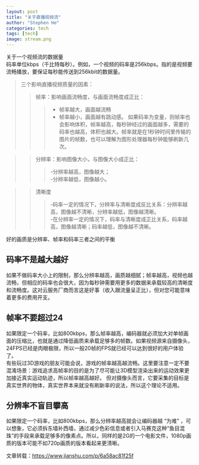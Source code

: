 ```yaml
---
layout: post
title: "关于直播视频流"
author: "Stephen He"
categories: tech
tags: [tech]
image: stream.png
---
```

关于一个视频流的数据量  
码率单位kbps（千比特每秒）。例如，一个视频的码率是256kbps。指的是视频要流畅播放，要保证每秒能传送到256kbit的数据量。  

>三个影响直播视频质量的因素：  
>>帧率：影响画面流畅度，与画面流畅度成正比：
>>>- 帧率越大，画面越流畅
>>>- 帧率越小，画面越有跳动感。
>>如果码率为变量，则帧率也会影响体积，帧率越高，每秒钟经过的画面越多，需要的码率也越高，体积也越大。帧率就是在1秒钟时间里传输的图片的帧数，也可以理解为图形处理器每秒钟能够刷新几次。  

>>分辨率：影响图像大小，与图像大小成正比：  
>>>-分辨率越高，图像越大；  
>>>-分辨率越低，图像越小。  

>>清晰度  
>>>-码率一定的情况下，分辨率与清晰度成反比关系：分辨率越高，图像越不清晰，分辨率越低，图像越清晰。  
>>>-在分辨率一定的情况下，码率与清晰度成正比关系，码率越高，图像越清晰；码率越低，图像越不清晰。  

好的画质是分辨率、帧率和码率三者之间的平衡  


## 码率不是越大越好  
如果不做码率大小上的限制，那么分辨率越高，画质越细腻；帧率越高，视频也越流畅，但相应的码率也会很大，因为每秒钟需要用更多的数据来承载较高的清晰度和流畅度。这对云服务厂商而言这是好事（收入跟流量呈正比），但对您可能意味着更多的费用开支。  


## 帧率不要超过24  
如果限定一个码率，比如800kbps，那么帧率越高，编码器就必须加大对单帧画面的压缩比，也就是通过降低画质来承载足够多的帧数。如果视频源来自摄像头，24FPS已经是肉眼极限，所以一般20帧的FPS就已经可以达到很好的用户体验了。  
有些玩过3D游戏的朋友可能会说，游戏的帧率越高越流畅。这里要注意一定不要混淆场景：游戏追求高帧率的目的是为了尽可能让3D模型渲染出来的运动效果更加接近真实运动轨迹，所以帧率越高越好。 但对摄像头而言，它要采集的目标是真实世界的物体，真实世界本来就没有刷新率的说法，所以这个理论不适用。  



## 分辨率不盲目攀高  
如果限定一个码率，比如800kbps，那么分辨率越高就会让编码器越 “为难" ，可以想象，它必须拆东墙补西墙，通过减少色彩信息或者引入马赛克这种“鱼目混珠”的手段来承载足够多的像素点。所以，同样的是2G的一个电影文件，1080p画质的版本可能不如720p画质的版本看起来更清晰。  

文章转载：<https://www.jianshu.com/p/6a58ac81f25f>
